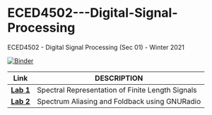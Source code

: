 # ECED4502---Digital-Signal-Processing
ECED4502 - Digital Signal Processing (Sec 01) - Winter 2021

[![Binder](https://mybinder.org/badge_logo.svg)](https://mybinder.org/v2/gh/patel999jay/ECED4502---Digital-Signal-Processing/main)

| Link | DESCRIPTION |
| ------ | ------ |
| **[Lab 1](https://github.com/patel999jay/ECED4502---Digital-Signal-Processing/tree/main/Lab%201)**  | Spectral Representation of Finite Length Signals |
| **[Lab 2](https://github.com/patel999jay/ECED4502---Digital-Signal-Processing/tree/main/Lab%202)**  | Spectrum Aliasing and Foldback using GNURadio |
